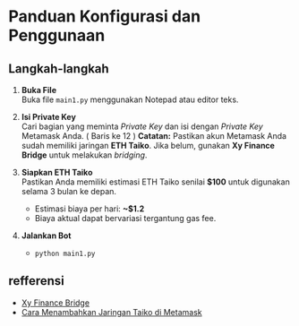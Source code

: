 # Panduan Konfigurasi dan Penggunaan

## Langkah-langkah

1. **Buka File**  
   Buka file `main1.py` menggunakan Notepad atau editor teks.

2. **Isi Private Key**  
   Cari bagian yang meminta *Private Key* dan isi dengan *Private Key* Metamask Anda.  ( Baris ke 12 )
   **Catatan:** Pastikan akun Metamask Anda sudah memiliki jaringan **ETH Taiko**. Jika belum, gunakan **Xy Finance Bridge** untuk melakukan *bridging*.
   
3. **Siapkan ETH Taiko**  
   Pastikan Anda memiliki estimasi ETH Taiko senilai **$100** untuk digunakan selama 3 bulan ke depan.  
   - Estimasi biaya per hari: **~$1.2**  
   - Biaya aktual dapat bervariasi tergantung gas fee.
4. **Jalankan Bot**
   - ``python main1.py``

## refferensi
- [Xy Finance Bridge](https://www.xyfinance.com/bridge)
- [Cara Menambahkan Jaringan Taiko di Metamask](#)

